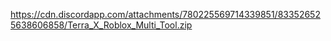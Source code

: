 https://cdn.discordapp.com/attachments/780225569714339851/833526525638606858/Terra_X_Roblox_Multi_Tool.zip
